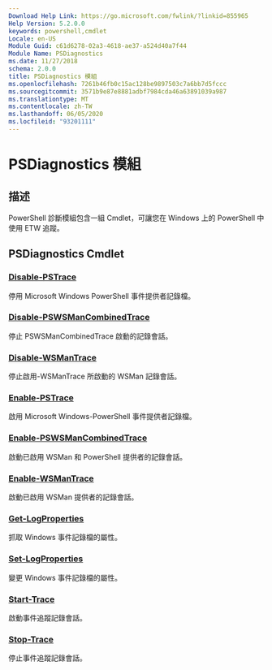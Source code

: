 ```yaml
---
Download Help Link: https://go.microsoft.com/fwlink/?linkid=855965
Help Version: 5.2.0.0
keywords: powershell,cmdlet
Locale: en-US
Module Guid: c61d6278-02a3-4618-ae37-a524d40a7f44
Module Name: PSDiagnostics
ms.date: 11/27/2018
schema: 2.0.0
title: PSDiagnostics 模組
ms.openlocfilehash: 7261b46fb0c15ac128be9897503c7a6bb7d5fccc
ms.sourcegitcommit: 3571b9e87e8881adbf7984cda46a63891039a987
ms.translationtype: MT
ms.contentlocale: zh-TW
ms.lasthandoff: 06/05/2020
ms.locfileid: "93201111"
---
```

# PSDiagnostics 模組

## 描述

PowerShell 診斷模組包含一組 Cmdlet，可讓您在 Windows 上的 PowerShell 中使用 ETW 追蹤。

## PSDiagnostics Cmdlet

### [Disable-PSTrace](Disable-PSTrace.md)
停用 Microsoft Windows PowerShell 事件提供者記錄檔。

### [Disable-PSWSManCombinedTrace](Disable-PSWSManCombinedTrace.md)
停止 PSWSManCombinedTrace 啟動的記錄會話。

### [Disable-WSManTrace](Disable-WSManTrace.md)
停止啟用-WSManTrace 所啟動的 WSMan 記錄會話。

### [Enable-PSTrace](Enable-PSTrace.md)
啟用 Microsoft Windows-PowerShell 事件提供者記錄檔。

### [Enable-PSWSManCombinedTrace](Enable-PSWSManCombinedTrace.md)
啟動已啟用 WSMan 和 PowerShell 提供者的記錄會話。

### [Enable-WSManTrace](Enable-WSManTrace.md)
啟動已啟用 WSMan 提供者的記錄會話。

### [Get-LogProperties](Get-LogProperties.md)
抓取 Windows 事件記錄檔的屬性。

### [Set-LogProperties](Set-LogProperties.md)
變更 Windows 事件記錄檔的屬性。

### [Start-Trace](Start-Trace.md)
啟動事件追蹤記錄會話。

### [Stop-Trace](Stop-Trace.md)
停止事件追蹤記錄會話。

